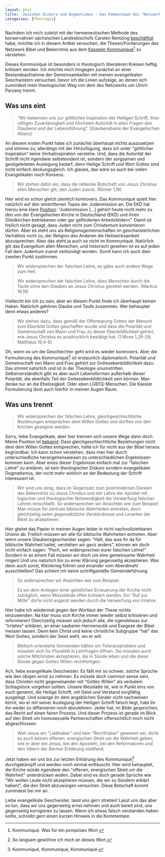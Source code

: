 ```yaml
---
layout: post
title: 'Zwischen Diskurs und Dogmatismus – Das Kommuniqué des "Netzwerk Bibel und Bekenntnis"'
categories: [Theologie]
---
```


Nachdem ich mich zuletzt mit der hermeneutischen Methode des konservativen sächsischen Landesbischofs Carsten Rentzing [beschäftigt](http://www.moehrenzahn.de/Carsten-Rentzing-Ein-Versuch-ihn-zu-verstehen/) habe, möchte ich in diesem Artikel versuchen, die Thesen/Forderungen des Netzwerk Bibel und Bekenntnis aus dem [Kasseler Kommuniqué](http://www.idea.de/thema-des-tages/artikel/keine-spaltung-der-evangelikalen-bewegung-83659.html)[^1] zu verstehen.

Dieses Kommuniqué ist besonders in theologisch liberaleren Kreisen heftig kritisiert worden. Ich möchte mich hingegen zunächst an einer Bestandsaufnahme der Gemeinsamkeiten mit meinen evangelikalen Geschwistern versuchen, bevor ich die Linien aufzeige, an denen sich zumindest mein theologischer Weg von dem des Netzwerks um Ulrich Parzany trennt.

[^1]: Kommuniqué. Was für ein pompöses Wort.

## Was uns eint

> "Wir bekennen uns zur göttlichen Inspiration der Heiligen Schrift, ihrer völligen Zuverlässigkeit und höchsten Autorität in allen Fragen des Glaubens und der Lebensführung". (Glaubensbasis der Evangelischen Allianz)

An diesem ersten Punkt habe ich zunächst überhaupt nichts auszusetzen und stimme zu; allerdings mit der Hinzufügung, dass ich unter "göttlicher Inspiration" keine Verbalinspiration verstehe. Und, dass die Autorität der Schrift nicht irgendwie selbstevident ist, sondern der sorgsamen und geistgeleiteten Auslegung bedarf; denn Heilige Schrift und Wort Gottes sind nicht einfach deckungsgleich. Ich glaube, das wäre so auch bei vielen Evangelikalen noch Konsens.

> Wir stehen dafür ein, dass die rettende Botschaft von Jesus Christus allen Menschen gilt, den Juden zuerst. (Römer 1,16)

Hier wird es schon gleich ziemlich kontrovers. Das Kommuniqué spielt hier natürlich auf den umstrittenen Topos der Judenmission an. Die EKD hat hierzu eine klare [Position](http://www.ekd.de/EKD-Texte/christen_juden_2000_c-j3.html): "Judenmission […] gehört heute nicht mehr zu den von der Evangelischen Kirche in Deutschland (EKD) und ihren Gliedkirchen betriebenen oder gar geförderten Arbeitsfeldern". Damit ist freilich nicht gesagt, dass Juden nicht zum Christentum konvertieren dürfen. Aber es steht uns als Religionsgemeinschaften im geschwisterlichen Verhältnis nicht zu, der Religion des Anderen die Heilswirksamkeit abzusprechen. Aber das steht ja auch so nicht im Kommuniqué. Natürlich gilt das Evangelium allen Menschen, und historisch gesehen ist es auf jeden Fall dem Judentum zuerst verkündigt worden. Somit kann ich auch dem zweiten Punkt zustimmen.

> Wir widersprechen der falschen Lehre, es gäbe auch andere Wege zum Heil.
>
> Wir widersprechen der falschen Lehre, dass Menschen durch die Taufe ohne den Glauben an Jesus Christus gerettet werden. (Markus 16,16)

Vielleicht bin ich zu naiv, aber an diesem Punkt finde ich überhaupt keinen Haken. Natürlich gehören Glaube und Taufe zusammen. Wer behauptet denn etwas anderes?

> Wir stehen dazu, dass gemäß der Offenbarung Gottes der Mensch zum Ebenbild Gottes geschaffen wurde und dass die Polarität und Gemeinschaft von Mann und Frau zu dieser Ebenbildlichkeit gehört, wie Jesus Christus es ausdrücklich bestätigt hat. (1.Mose 1,26-28; Matthäus 19,4-6)

Oh, wenn es um die Geschlechter geht wird es wieder kontrovers. Aber die Formulierung des Kommuniqué[^2] ist erstaunlich diplomatisch. Polarität und Gemeinschaft von Mann und Frau *gehört* zur Gottesebenbildlichkeit dazu. Das stimmt natürlich und ist in der Theologie unumstritten. Selbstverständlich gibt es aber auch Lebensformen außerhalb dieser Polarität, die ebenfalls Teil der Gottesebenbildlichkeit sein können. Man denke nur an die Ehelosigkeit. Oder eben LGBTQ-Menschen. Die Kassler Formulierung lässt auch hierfür in meinen Augen Raum. 

[^2]: So langsam gewöhne ich mich an dieses Wort.

## Was uns trennt

> Wir widersprechen der falschen Lehre, gleichgeschlechtliche Beziehungen entsprächen dem Willen Gottes und dürften von den Kirchen gesegnet werden.

Sorry, liebe Evangelikale, aber hier trennen sich unsere Wege dann doch. Meine Position ist [bekannt](http://www.moehrenzahn.de/Homosexualitaet-im-Roemerbrief-eine-Hilfestellung/): Dass gleichgeschlechtliche Beziehungen nicht dem dem Willen Gottes entsprechen, halte ich für nicht aus der Bibel heraus begründbar. Ich kann schon verstehen, dass man hier durch unterschiedliche herangehensweisen zu unterschiedlichen Ergebnissen kommen kann. Aber eines dieser Ergebnisse einfach mal zur "falschen Lehre" zu erklären, ist kein theologischer Diskurs sondern evangelikaler Dogmatismus, der nicht mehr wirklich an der Bedeutung der Schrift interessiert ist.

> Wir sind uns einig, dass im Gegensatz zum postmodernen Denken das Bekenntnis zu Jesus Christus und der Lehre der Apostel mit logischer und theologischer Notwendigkeit die Verwerfung falscher Lehren einschließt. So widersprechen wir Ansichten wie zum Beispiel:
> Man müsse für zentrale biblische Wahrheiten eintreten, doch gleichzeitig seien gegensätzliche Verständnisse und Lesarten der Bibel zu akzeptieren.

Hier gleitet das Papier in meinen Augen leider in nicht nachvollziehbaren Unsinn ab. Freilich müssen wir alle für biblische Wahrheiten eintreten. Aber wenn unsere Glaubensgeschwister sagen: "Halt, das was ihr da für biblische Wahrheit haltet, verstehen wir ganz anders", können wir doch nicht einfach sagen: "Pech, wir widersprechen eurer falschen Lehre!" Sondern in so einem Fall müssen wir doch um eine gemeinsame Wahrheit ringen! Und uns natürlich bis zu einer Klärung gegenseitig akzeptieren. Was denn auch sonst, Kleinkrieg führen und einander vom Abendmahl ausschließen? Das scheint mir keine schriftgemäße Gemeindeführung.

> So widersprechen wir Ansichten wie zum Beispiel:
> 
> Es sei dem Anliegen einer geistlichen Erneuerung der Kirche nicht zuträglich, wenn Missstände offen kritisiert werden. Ein "Ruf zur Mitte" dürfe nicht ergänzt werden durch die Verwerfung von Irrlehre.

Hier habe ich wiedermal gegen den Wortlaut der These nichts einzuwenden. Na klar muss sich Kirche immer wieder selbst kritisieren und reformieren! Gleichzeitig müssen sich jedoch alle, die irgendetwas zur "Irrlehre" erklären, an einer sauberen Hermeneutik und Exegese der Bibel messen lassen. Denn kein Christ und keine christliche Subgruppe "hat" das Wort Gottes, sondern der Geist weht, wo er will.

> Biblisch orientierte Gemeinden hätten ein Toleranzproblem und müssten sich für Pluralität in Lehrfragen öffnen. Sie müssten auch solche Mitchristen akzeptieren, die in Sünde leben und die diese Sünde gegen Gottes Willen rechtfertigen.

Ach, liebe evangelikale Geschwister. Es fällt mir so schwer, solche Sprüche wie den obigen ernst zu nehmen. Es müsste doch common sense sein, dass Christen nicht gegeneinander mit "Gottes Willen" als verbalem Schlagstock vorgehen sollten. Unsere Messlatte ist, wie in Punkt eins von euch genannt, die Heilige Schrift, mit Geist und Verstand sorgfältig ausgelegt. Und solange ihr dem angeblichen Sünder nicht nachweisen könnt, wo er mit seiner Auslegung der Heiligen Schrift falsch liegt, habt ihr ihn weder zu diffamieren noch abzulehnen. Jeder hat, im Bilde gesprochen, das Recht auf einen fairen Prozess. Und dieser Prozess ist gerade im Blick auf den Streit um homosexuelle Partnerschaften offensichtlich noch nicht abgeschlossen.

> Weil Jesus ein "Liebhaber" und kein "Rechthaber" gewesen sei, dürfe es auch keinen offenen, energischen Streit um die Wahrheit geben, wie er aber bei Jesus, bei den Aposteln, bei den Reformatoren und den Vätern der Barmer Erklärung stattfand.

Jetzt haben wir uns bis zur letzten Erklärung des Kommuniqué[^3] durchgekämpft und werden noch einmal enttäuscht. Hier wird behauptet, die Kirche würde irgendwie den "offenen, energischen Streit um die Wahrheit" unterdrücken wollen. Dabei sind es doch gerade Sprüche wie "Wir wollen Leute nicht akzeptieren müssen, die wir zu Sündern erklärt haben!", die den Streit abzuwürgen versuchen. Diese Botschaft kommt zumindest bei mir an. 

Liebe evangelikale Geschwister, lasst uns gern streiten! Lasst uns das aber so tun, dass wir uns gegenseitig ernst nehmen und auch bereit sind, uns gegenseitig korrigieren zu lassen. Wenn ich etwas falsch verstanden haben sollte, schreibt gern einen kurzen Hinweis in die Kommentare. 

[^3]: Kommuniqué, Kommuniqué, Kommuniqué.